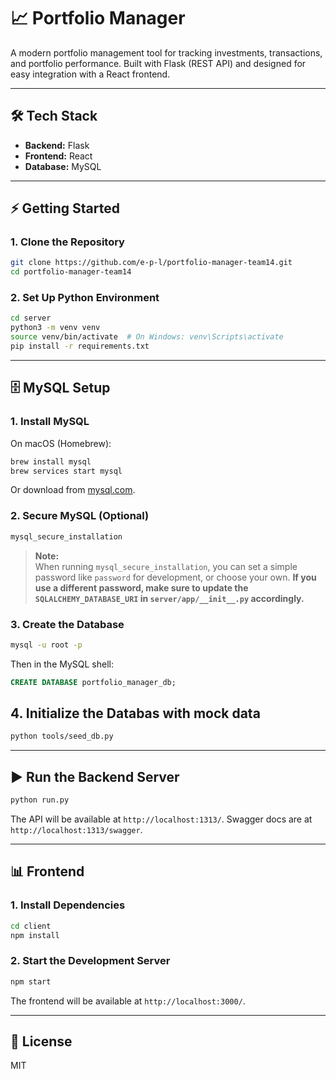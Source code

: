 # 📈 Portfolio Manager

A modern portfolio management tool for tracking investments, transactions, and portfolio performance. Built with Flask (REST API) and designed for easy integration with a React frontend.

---

## 🛠️ Tech Stack

- **Backend:** Flask
- **Frontend:** React
- **Database:** MySQL

---

## ⚡ Getting Started

### 1. Clone the Repository

```sh
git clone https://github.com/e-p-l/portfolio-manager-team14.git
cd portfolio-manager-team14
```

### 2. Set Up Python Environment

```sh
cd server
python3 -m venv venv
source venv/bin/activate  # On Windows: venv\Scripts\activate
pip install -r requirements.txt
```

---

## 🗄️ MySQL Setup

### 1. Install MySQL

On macOS (Homebrew):
```sh
brew install mysql
brew services start mysql
```
Or download from [mysql.com](https://dev.mysql.com/downloads/mysql/).

### 2. Secure MySQL (Optional)

```sh
mysql_secure_installation

```
> **Note:**  
> When running `mysql_secure_installation`, you can set a simple password like `password` for development, or choose your own.
> **If you use a different password, make sure to update the `SQLALCHEMY_DATABASE_URI` in `server/app/__init__.py` accordingly.**

### 3. Create the Database

```sh
mysql -u root -p
```

Then in the MySQL shell:

```sql
CREATE DATABASE portfolio_manager_db;
```

## 4. Initialize the Databas with mock data

```sh
python tools/seed_db.py
```
---

## ▶️ Run the Backend Server

```sh
python run.py
```

The API will be available at `http://localhost:1313/`. Swagger docs are at `http://localhost:1313/swagger`.

---

## 📊 Frontend

### 1. Install Dependencies

```sh
cd client
npm install
```

### 2. Start the Development Server

```sh
npm start
```

The frontend will be available at `http://localhost:3000/`.

---

## 📄 License

MIT
